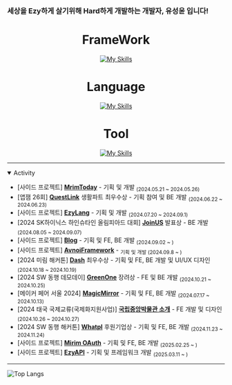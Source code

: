 ### 세상을 Ezy하게 살기위해 Hard하게 개발하는 개발자, 유성윤 입니다!

<div align="center">

# FrameWork
[![My Skills](https://skillicons.dev/icons?i=react,nodejs,flutter,flask,spring,nestjs)](https://skillicons.dev)

# Language
[![My Skills](https://skillicons.dev/icons?i=ts,js,dart,python,java)](https://skillicons.dev)

# Tool
[![My Skills](https://skillicons.dev/icons?i=idea,vscode,github,figma,discord)](https://skillicons.dev)

</div>

---

<details open>
<summary>Activity</summary>
<div markdown="1">

- [사이드 프로젝트] [**MrimToday**](https://github.com/3x-haust/Nods.js_MirimToday) - 기획 및 개발 <sub>(2024.05.21 ~ 2024.05.26)</sub>
- [앱잼 26회] [**QuestLink**](https://github.com/3x-haust/Node.js_AppJamQuestLink) 생활파트 최우수상 - 기획 참여 및 BE 개발 <sub>(2024.06.22 ~ 2024.06.23)</sub>
- [사이드 프로젝트] [**EzyLang**](https://github.com/3x-haust/Java_EzyLang) - 기획 및 개발 <sub>(2024.07.20 ~ 2024.09.1)</sub>
- [2024 SK하이닉스 하인슈타인 올림피아드 대회] [**JoinUS**](https://github.com/app-and-me/JoinUS) 발표상 - BE 개발 <sub>(2024.08.05 ~ 2024.09.07)</sub>
- [사이드 프로젝트] [**Blog**](https://github.com/3x-haust/3xhaust_blog) - 기획 및 FE, BE 개발 <sub>(2024.09.02 ~ )</sub>
- [사이드 프로젝트] [**AvnoiFramework**](https://github.com/3x-haust/Java_AvnoiFramework) - <sub>기획 및 개발 (2024.09.8 ~ )</sub>
- [2024 미림 해커톤] [**Dash**](https://github.com/3x-haust/2024_MITHON_Dash) 최우수상 - 기획 및 FE, BE 개발 및 UI/UX 디자인 <sub>(2024.10.18 ~ 2024.10.19)</sub>
- [2024 SW 동행 데모데이] [**GreenOne**](https://github.com/3x-haust/GreenOne) 장려상 - FE 및 BE 개발 <sub>(2024.10.21 ~ 2024.10.25)</sub>
- [메이커 페어 서울 2024] [**MagicMirror**](https://github.com/3x-haust/2024MakerFaire_MagicMirror) - 기획 및 FE, BE 개발 <sub>(2024.07.17 ~ 2024.10.13)</sub>
- [2024 태국 국제교류(국제화지원사업)] [**국립중앙박물관 소개**](https://github.com/3x-haust/React_thai) - FE 개발 및 디자인 <sub>(2024.10.26 ~ 2024.10.27)</sub>
- [2024 SW 동행 해커톤] [**Whatpl**](https://github.com/3x-haust/Whatpl) 후원기업상 - 기획 및 FE, BE 개발 <sub>(2024.11.23 ~ 2024.11.24)</sub>
- [사이드 프로젝트] [**Mirim OAuth**](https://github.com/3x-haust/React.js_MmhsOAuth_Client) - 기획 및 FE, BE 개발 <sub>(2025.02.25 ~ )</sub>
- [사이드 프로젝트] [**EzyAPI**](https://github.com/3x-haust/Python_Ezy_API) - 기획 및 프레임워크 개발 <sub>(2025.03.11 ~ )</sub>

</div>
</details>

---

![Top Langs](https://github-readme-stats.vercel.app/api/top-langs/?username=3x-haust&layout=compact)

